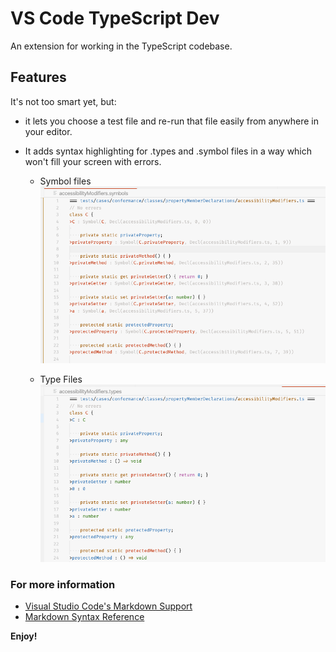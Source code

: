 # VS Code TypeScript Dev

An extension for working in the TypeScript codebase.

## Features

It's not too smart yet, but:

- it lets you choose a test file and re-run that file easily from anywhere in your editor.
- It adds syntax highlighting for .types and .symbol files in a way which won't fill your screen with errors.

  - Symbol files ![](./screenshots/symbols.png)

  - Type Files ![](./screenshots/types.png)

### For more information

- [Visual Studio Code's Markdown Support](http://code.visualstudio.com/docs/languages/markdown)
- [Markdown Syntax Reference](https://help.github.com/articles/markdown-basics/)

**Enjoy!**
